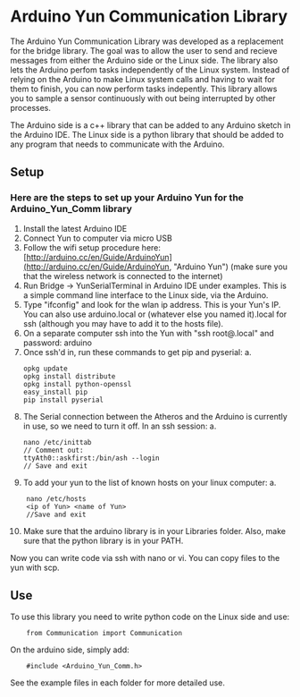 # Arduino Yun Communication Library
The Arduino Yun Communication Library was developed as a replacement 
for the bridge library.  The goal was to allow the user to send and recieve 
messages from either the Arduino side or the Linux side.  The library also lets the 
Arduino perfom tasks independently of the Linux system.  Instead of relying 
on the Arduino to make Linux system calls and having to wait for them to finish,
you can now perform tasks indepently.  This library allows you to sample a sensor 
continuously with out being interrupted by other processes.

The Arduino side is a c++ library that can be added to any Arduino sketch 
in the Arduino IDE.  The Linux side is a python library that should be added 
to any program that needs to communicate with the Arduino.


## Setup
### Here are the steps to set up your Arduino Yun for the Arduino_Yun_Comm library

1. Install the latest Arduino IDE 
2. Connect Yun to computer via micro USB
3. Follow the wifi setup procedure here: [http://arduino.cc/en/Guide/ArduinoYun](http://arduino.cc/en/Guide/ArduinoYun, "Arduino Yun")
(make sure you that the wireless network is connected to the internet)
4. Run Bridge -> YunSerialTerminal in Arduino IDE under examples.  This is a simple
command line interface to the Linux side, via the Arduino.
5. Type "ifconfig" and look for the wlan ip address.  This is your Yun's IP. 
 You can also use arduino.local or (whatever else you named it).local for ssh 
(although you may have to add it to the hosts file).
6. On a separate computer ssh into the Yun with "ssh root@<name of yun>.local" and password: arduino
7. Once ssh'd in, run these commands to get pip and pyserial:
	a. 	
	```
    opkg update
    opkg install distribute
    opkg install python-openssl
    easy_install pip
    pip install pyserial
	```
8. The Serial connection between the Atheros and the Arduino is currently in 
use, so we need to turn it off.  In an ssh session:
	a. 
	```
	nano /etc/inittab
	// Comment out:
	ttyAth0::askfirst:/bin/ash --login
	// Save and exit
	```
9. To add your yun to the list of known hosts on your linux computer:
	a. 
```
	nano /etc/hosts
	<ip of Yun> <name of Yun> 
	//Save and exit
```
10. Make sure that the arduino library is in your Libraries folder.  Also, 
make sure that the python library is in your PATH.

Now you can write code via ssh with nano or vi.  You can copy files to the yun 
with scp. 

## Use

To use this library you need to write python code on the Linux side and use: 
```
	from Communication import Communication
```

On the arduino side, simply add:
```
	#include <Arduino_Yun_Comm.h>
```

See the example files in each folder for more detailed use.
